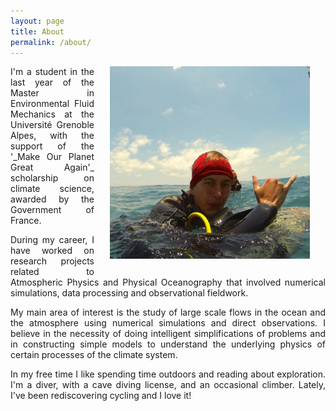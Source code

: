 ```yaml
---
layout: page
title: About
permalink: /about/
---
```


<img src="/assets/lobos.jpg" width="320" style="float: right; margin-left: 25px; margin-right: 25px; margin-bottom: 25px;"/>

<p align="justify"> I'm a student in the last year of the Master in Environmental Fluid Mechanics at the Université Grenoble Alpes, with the support of the '_Make Our Planet Great Again'_ scholarship on climate science, awarded by the Government of France.</p>

<p align="justify"> During my career, I have worked on research projects related to Atmospheric Physics and Physical Oceanography that involved numerical simulations, data processing and observational fieldwork.</p>

<p align="justify"> My main area of interest is the study of large scale flows in the ocean and the atmosphere using numerical simulations and direct observations. I believe in the necessity of doing intelligent simplifications of problems and in constructing simple models to understand the underlying physics of certain processes of the climate system.</p>

<p align="justify"> In my free time I like spending time outdoors and reading about exploration. I'm a diver, with a cave diving license, and an occasional climber. Lately, I've been rediscovering cycling and I love it!</p>
